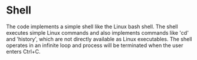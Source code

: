 # Shell
The code implements a simple shell like the Linux bash shell.
The shell executes simple Linux commands and also implements commands like 'cd' and 'history', which are not directly available as Linux executables.
The shell operates in an infinite loop and process will be terminated when the user enters Ctrl+C.

